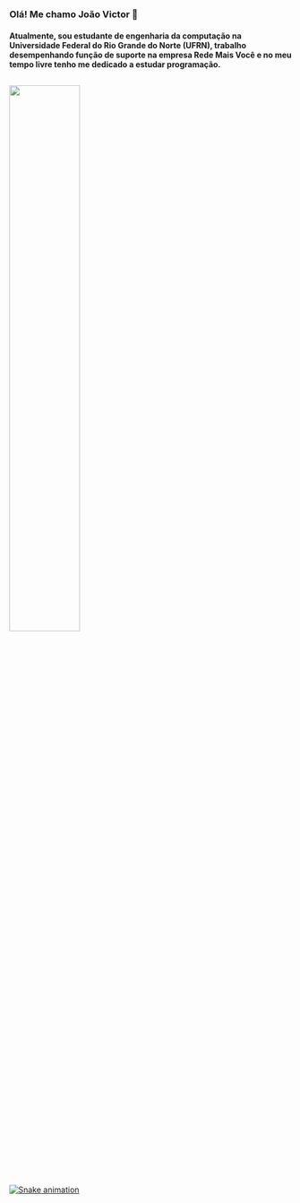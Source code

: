 ### Olá! Me chamo João Victor 👋

#### Atualmente, sou estudante de engenharia da computação na Universidade Federal do Rio Grande do Norte (UFRN), trabalho desempenhando função de suporte na empresa Rede Mais Você e no meu tempo livre tenho me dedicado a estudar programação.

##
<div height="100%">
  <a href="https://github.com/jvsouz4">
  
  <img height="50%" src="https://github-readme-stats.vercel.app/api?username=jvsouz4&show_icons=true&theme=tokyonight&include_all_commits=true&count_private=true&layout=compact"/>
  
</div>

![Snake animation](https://github.com/jvsouz4/jvsouz4/blob/output/github-contribution-grid-snake.svg)



<!--
**jvsouz4/jvsouz4** is a ✨ _special_ ✨ repository because its `README.md` (this file) appears on your GitHub profile.

Here are some ideas to get you started:

- 🔭 I’m currently working on ...
- 🌱 I’m currently learning ...
- 👯 I’m looking to collaborate on ...
- 🤔 I’m looking for help with ...
- 💬 Ask me about ...
- 📫 How to reach me: ...
- 😄 Pronouns: ...
- ⚡ Fun fact: ...
-->
